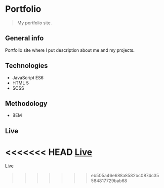 # Portfolio

> My portfolio site.

## General info

Portfolio site where I put description about me and my projects.

## Technologies

-  JavaScript ES6
-  HTML 5
-  SCSS

## Methodology

-  BEM

## Live

<<<<<<< HEAD
[Live](https://noxtirion.github.io/Portfolio/)
=======
[Live](https://noxtirion.github.io/Portfolio/)
>>>>>>> eb505a46e688a8582bc0874c35584817729bab68
